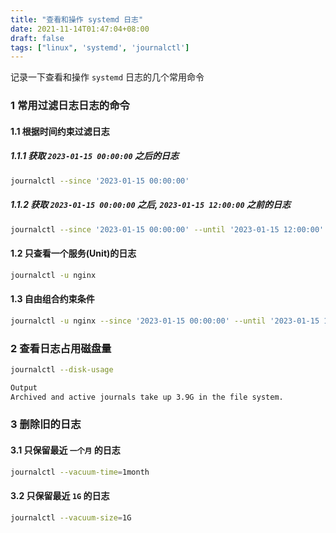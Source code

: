 ```yaml
---
title: "查看和操作 systemd 日志"
date: 2021-11-14T01:47:04+08:00
draft: false
tags: ["linux", 'systemd', 'journalctl']
---
```


记录一下查看和操作 `systemd` 日志的几个常用命令

### 1 常用过滤日志日志的命令

#### 1.1 根据时间约束过滤日志

##### 1.1.1 获取 `2023-01-15 00:00:00` 之后的日志

```bash
journalctl --since '2023-01-15 00:00:00'
```

##### 1.1.2 获取 `2023-01-15 00:00:00` 之后, `2023-01-15 12:00:00` 之前的日志

```bash
journalctl --since '2023-01-15 00:00:00' --until '2023-01-15 12:00:00'
```

#### 1.2 只查看一个服务(Unit)的日志

```bash
journalctl -u nginx
```

#### 1.3 自由组合约束条件

```bash
journalctl -u nginx --since '2023-01-15 00:00:00' --until '2023-01-15 12:00:00'
```

### 2 查看日志占用磁盘量

```bash
journalctl --disk-usage
```

```bash
Output
Archived and active journals take up 3.9G in the file system.
```

### 3 删除旧的日志

#### 3.1 只保留最近 `一个月` 的日志

```bash
journalctl --vacuum-time=1month
```

#### 3.2 只保留最近 `1G` 的日志

```bash
journalctl --vacuum-size=1G
```